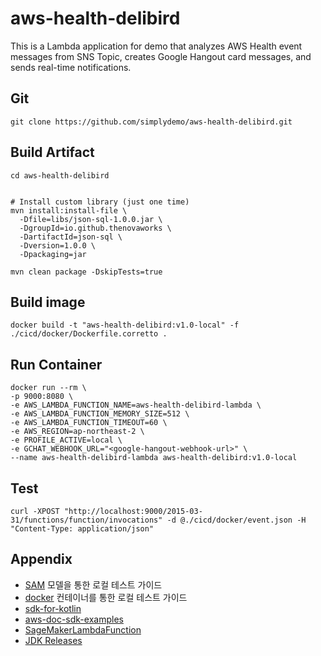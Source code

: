 # aws-health-delibird
This is a Lambda application for demo that analyzes AWS Health event messages from SNS Topic, creates Google Hangout card messages, and sends real-time notifications.


## Git

```
git clone https://github.com/simplydemo/aws-health-delibird.git
```

## Build Artifact

```
cd aws-health-delibird


# Install custom library (just one time)
mvn install:install-file \
  -Dfile=libs/json-sql-1.0.0.jar \
  -DgroupId=io.github.thenovaworks \
  -DartifactId=json-sql \
  -Dversion=1.0.0 \
  -Dpackaging=jar

mvn clean package -DskipTests=true
```


## Build image
```
docker build -t "aws-health-delibird:v1.0-local" -f ./cicd/docker/Dockerfile.corretto . 
```

## Run Container

```
docker run --rm \
-p 9000:8080 \
-e AWS_LAMBDA_FUNCTION_NAME=aws-health-delibird-lambda \
-e AWS_LAMBDA_FUNCTION_MEMORY_SIZE=512 \
-e AWS_LAMBDA_FUNCTION_TIMEOUT=60 \
-e AWS_REGION=ap-northeast-2 \
-e PROFILE_ACTIVE=local \
-e GCHAT_WEBHOOK_URL="<google-hangout-webhook-url>" \
--name aws-health-delibird-lambda aws-health-delibird:v1.0-local
```

## Test

```
curl -XPOST "http://localhost:9000/2015-03-31/functions/function/invocations" -d @./cicd/docker/event.json -H "Content-Type: application/json"
```

 
## Appendix
- [SAM](./cicd/sam/HELP.md) 모델을 통한 로컬 테스트 가이드
- [docker](./cicd/docker/HELP.md) 컨테이너를 통한 로컬 테스트 가이드
- [sdk-for-kotlin](https://docs.aws.amazon.com/sdk-for-kotlin/)
- [aws-doc-sdk-examples](https://github.com/awsdocs/aws-doc-sdk-examples/tree/main/kotlin)
- [SageMakerLambdaFunction](https://github.com/scmacdon/aws-doc-sdk-examples/blob/main/kotlin/usecases/workflow_sagemaker_lambda/src/main/kotlin/org/example/SageMakerLambdaFunction.kt)
- [JDK Releases](https://javaalmanac.io/jdk/)
